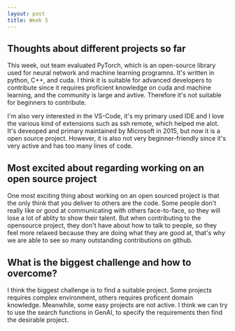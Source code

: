 ```yaml
---
layout: post
title: Week 5
---
```


## Thoughts about different projects so far

This week, out team evaluated PyTorch, which is an open-source library used for neural network and machine learning programns. It's written in python, C++, and cuda. I think it is suitable for advanced developers to contribute since it requires proficient knowledge on cuda and machine learning, and the community is large and avtive. Therefore it's not suitable for beginners to contribute. 

I'm also very interested in the VS-Code, it's my primary used IDE and I love the various kind of extensions such as ssh remote, which helped me alot. It's deveoped and primary maintained by Microsoft in 2015, but now it is a open source project. However, it is also not very beginner-friendly since it's very active and has too many lines of code. 

## Most excited about regarding working on an open source project

One most exciting thing about working on an open sourced project is that the only think that you deliver to others are the code. Some people don't really like or good at communicating with others face-to-face, so they will lose a lot of ablity to show their talent. But when contributing to the opensource project, they don't have about how to talk to people, so they feel more relaxed because they are doing what they are good at, that's why we are able to see so many outstanding contributions on github. 

## What is the biggest challenge and how to overcome?

I think the biggest challenge is to find a suitable project. Some projects requires complex environment, others requires proficent domain knowledge. Meanwhile, some easy projects are not active. I think we can try to use the search functions in GenAI, to specify the requirements then find the desirable project. 